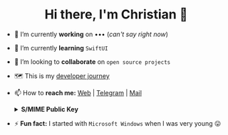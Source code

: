 <h1 align="center">Hi there, I'm Christian 👋</h1>

- 🔭 I’m currently <b>working</b> on &#8226;&#8226;&#8226; (<i>can't say right now</i>)
- 🌱 I’m currently <b>learning</b> ```SwiftUI```
- 👯 I’m looking to <b>collaborate</b> on ```open source projects```
- 🗺️ This is my <a href="https://stackoverflow.com/story/crelies" target="_blank">developer journey</a>
- 📫 How to <b>reach me:</b> <a href="https://christianelies.de" target="_blank">Web</a> | <a href="https://t.me/crelies" target="_blank">Telegram</a> | <a href="mailto:crelies@icloud.com" target="_blank">Mail</a>
  <details>
  <summary><b>S/MIME Public Key</b></summary>
  
  <pre>
  -----BEGIN CERTIFICATE-----
  MIIF3jCCA8agAwIBAgIQFIDbguBJUs9JwIlKzhAqmTANBgkqhkiG9w0BAQsFADCB
  gTELMAkGA1UEBhMCSVQxEDAOBgNVBAgMB0JlcmdhbW8xGTAXBgNVBAcMEFBvbnRl
  IFNhbiBQaWV0cm8xFzAVBgNVBAoMDkFjdGFsaXMgUy5wLkEuMSwwKgYDVQQDDCNB
  Y3RhbGlzIENsaWVudCBBdXRoZW50aWNhdGlvbiBDQSBHMzAeFw0yMDExMjYyMTE4
  NDhaFw0yMTExMjYyMTE4NDhaMB0xGzAZBgNVBAMMEmNyZWxpZXNAaWNsb3VkLmNv
  bTCCASIwDQYJKoZIhvcNAQEBBQADggEPADCCAQoCggEBAMzztocFXoFqDCzGiIeG
  ksBPtSu4aA98m81gCTiDfgCpCHuyousSAtSQXKNU/YOXfUv9cVxLuyeaxidiw13f
  VJcr5ZW1oXWPZE/N3h6XNK1ZBhhAHkbx8XmhKdaxk9p0rm7aKhYnVlZH6EnGsnRb
  IEv/J8Moiya1g0bbhMWWfmMDOMK83q2SfUSPXYdbDw+qGBpsWUNvsa1GaAiNjQxR
  Qc3VmyksaGYXdtHy2WsRQQb9UL5QstIAuI2fEa5ci1jpndQy2HEVUhx7T+VkaWR1
  uC1fxTK3+dO90L0bEMOkn3k/fZkLKIAew1MQKVfKW6Kd2OY+RyTgHSFnxSJryMSg
  sBcCAwEAAaOCAbMwggGvMAwGA1UdEwEB/wQCMAAwHwYDVR0jBBgwFoAUvpepqoS/
  gL8QU30JMvnhLjIbz3cwfgYIKwYBBQUHAQEEcjBwMDsGCCsGAQUFBzAChi9odHRw
  Oi8vY2FjZXJ0LmFjdGFsaXMuaXQvY2VydHMvYWN0YWxpcy1hdXRjbGlnMzAxBggr
  BgEFBQcwAYYlaHR0cDovL29jc3AwOS5hY3RhbGlzLml0L1ZBL0FVVEhDTC1HMzAd
  BgNVHREEFjAUgRJjcmVsaWVzQGljbG91ZC5jb20wRwYDVR0gBEAwPjA8BgYrgR8B
  GAEwMjAwBggrBgEFBQcCARYkaHR0cHM6Ly93d3cuYWN0YWxpcy5pdC9hcmVhLWRv
  d25sb2FkMB0GA1UdJQQWMBQGCCsGAQUFBwMCBggrBgEFBQcDBDBIBgNVHR8EQTA/
  MD2gO6A5hjdodHRwOi8vY3JsMDkuYWN0YWxpcy5pdC9SZXBvc2l0b3J5L0FVVEhD
  TC1HMy9nZXRMYXN0Q1JMMB0GA1UdDgQWBBTWG8lI4sR09rJy/OKgyK07hsN4UjAO
  BgNVHQ8BAf8EBAMCBaAwDQYJKoZIhvcNAQELBQADggIBAGXR1zLOLemFn+bK678a
  pTixUqIXQzHr4Eek8zK8L633ukocxPHBKFWVT9F1r19mcNjBaZdepRJkb8/U5dg7
  1V9HgTima47boF/ik2dXLWcK7grigIrZ1M8i5qgb6qAbcjya+kGP1Jr7mJOmz8T4
  W8bpD8gGOWRITwNWhhiJdbQ2d0Qkja9FXjgIQ8COOH9gtY6gseJ50BCpSTIeMtKs
  biFnG/IGrAwNPxkEGeA10GYX5bGAbN8iOkcG5psC1Xl/7lzbnM8cImk5kTAZg4+U
  qzXZTYhd+60JjnHNHMT+WUwKHkEtci+UpOOimwnr3sUpBt5NhhPo9Pun6iLJF/0i
  TyQOiljOhckjtDN/3V2uUgWaBbl0PZw+Tt8MZVdiSqW/z8oPHAfILrdln1jMR2Qh
  xqNjZYajnwxeOpnKLvruLwrcJSqAU46Kbqm8I45IjabTaiAS4UDcTIiOcyk9gXpB
  1FGKG73lrFPqx0biXFmikDi5FlFvHFfU9prSDRd1oZKkp2Z1p70OnA7IiIdUCNd/
  yhPWnPkM/kb1JokmBDJWnR4WVnS27GB5SfBgubNHwtYKDcUbcIccoloYMEOPOmzc
  zYQ7OPMeabuQOoidBm0UFOpflF8c9lULqudoGnR0qniVRRCVkPbv28qPVMoRx6Q+
  EQ1+iEqOp1Zq/AlEiYSNxqgr
  -----END CERTIFICATE-----
  </pre>
  </details>

- ⚡ <b>Fun fact:</b> I started with ```Microsoft Windows``` when I was very young 😛
